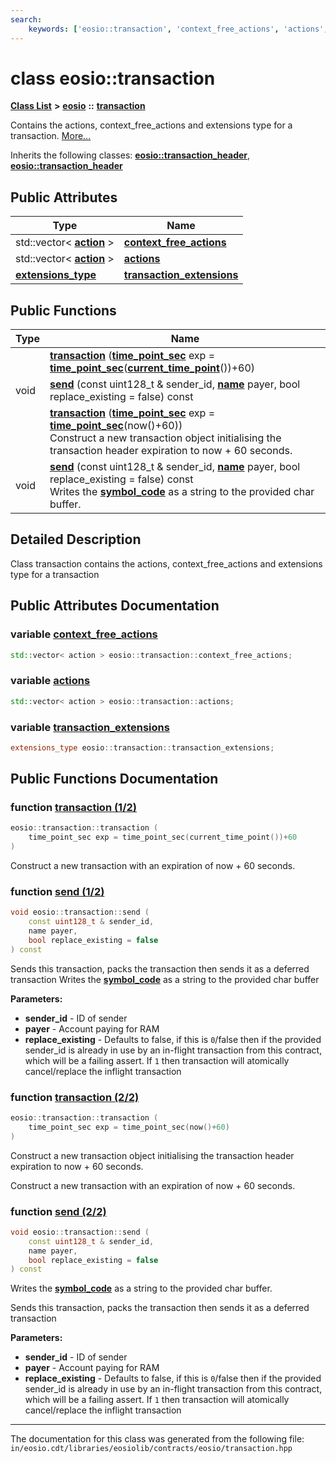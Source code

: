 ```yaml
---
search:
    keywords: ['eosio::transaction', 'context_free_actions', 'actions', 'transaction_extensions', 'transaction', 'send', 'transaction', 'send']
---
```


# class eosio::transaction

[**Class List**](annotated.md) **>** [**eosio**](namespaceeosio.md) **::** [**transaction**](classeosio_1_1transaction.md)


Contains the actions, context\_free\_actions and extensions type for a transaction. [More...](#detailed-description)


Inherits the following classes: **[eosio::transaction\_header](classeosio_1_1transaction__header.md)**, **[eosio::transaction\_header](classeosio_1_1transaction__header.md)**

## Public Attributes

|Type|Name|
|-----|-----|
|std::vector< **[action](structeosio_1_1action.md)** >|[**context\_free\_actions**](group__transaction_gaa9b126749acac9b06fd35bb52bc2adcf.md#gaa9b126749acac9b06fd35bb52bc2adcf)|
|std::vector< **[action](structeosio_1_1action.md)** >|[**actions**](group__transaction_gafa4ca743d722156d3fd76a902e839b92.md#gafa4ca743d722156d3fd76a902e839b92)|
|**[extensions\_type](group__transaction_gad28a3e0d3a3eef98325a97e9633d9806.md#gad28a3e0d3a3eef98325a97e9633d9806)**|[**transaction\_extensions**](group__transaction_ga445fd87e3465a1ca647c711c1ac0c711.md#ga445fd87e3465a1ca647c711c1ac0c711)|


## Public Functions

|Type|Name|
|-----|-----|
||[**transaction**](classeosio_1_1transaction_aa1c104e5e613662ae3d5c6f66313b352.md#1aa1c104e5e613662ae3d5c6f66313b352) (**[time\_point\_sec](classeosio_1_1time__point__sec.md)** exp = **[time\_point\_sec](classeosio_1_1time__point__sec.md)**(**[current\_time\_point](group__system_gad5f4701ab1b418fe1f1558e199047e35.md#gad5f4701ab1b418fe1f1558e199047e35)**())+60) |
|void|[**send**](classeosio_1_1transaction_aff16436e52fff284fabc0b748be342b4.md#1aff16436e52fff284fabc0b748be342b4) (const uint128\_t & sender\_id, **[name](structeosio_1_1name.md)** payer, bool replace\_existing = false) const |
||[**transaction**](group__transaction_gad090d569f520dce4919de93bcec2e260.md#gad090d569f520dce4919de93bcec2e260) (**[time\_point\_sec](classeosio_1_1time__point__sec.md)** exp = **[time\_point\_sec](classeosio_1_1time__point__sec.md)**(now()+60)) <br>Construct a new transaction object initialising the transaction header expiration to now + 60 seconds. |
|void|[**send**](group__transaction_gaff16436e52fff284fabc0b748be342b4.md#gaff16436e52fff284fabc0b748be342b4) (const uint128\_t & sender\_id, **[name](structeosio_1_1name.md)** payer, bool replace\_existing = false) const <br>Writes the **[symbol\_code](classeosio_1_1symbol__code.md)** as a string to the provided char buffer. |


## Detailed Description

Class transaction contains the actions, context\_free\_actions and extensions type for a transaction 
## Public Attributes Documentation

### variable <a id="gaa9b126749acac9b06fd35bb52bc2adcf" href="#gaa9b126749acac9b06fd35bb52bc2adcf">context\_free\_actions</a>

```cpp
std::vector< action > eosio::transaction::context_free_actions;
```



### variable <a id="gafa4ca743d722156d3fd76a902e839b92" href="#gafa4ca743d722156d3fd76a902e839b92">actions</a>

```cpp
std::vector< action > eosio::transaction::actions;
```



### variable <a id="ga445fd87e3465a1ca647c711c1ac0c711" href="#ga445fd87e3465a1ca647c711c1ac0c711">transaction\_extensions</a>

```cpp
extensions_type eosio::transaction::transaction_extensions;
```



## Public Functions Documentation

### function <a id="1aa1c104e5e613662ae3d5c6f66313b352" href="#1aa1c104e5e613662ae3d5c6f66313b352">transaction (1/2)</a>

```cpp
eosio::transaction::transaction (
    time_point_sec exp = time_point_sec(current_time_point())+60
)
```


Construct a new transaction with an expiration of now + 60 seconds. 

### function <a id="1aff16436e52fff284fabc0b748be342b4" href="#1aff16436e52fff284fabc0b748be342b4">send (1/2)</a>

```cpp
void eosio::transaction::send (
    const uint128_t & sender_id,
    name payer,
    bool replace_existing = false
) const
```


Sends this transaction, packs the transaction then sends it as a deferred transaction
Writes the **[symbol\_code](classeosio_1_1symbol__code.md)** as a string to the provided char buffer 

**Parameters:**


* **sender\_id** - ID of sender 
* **payer** - Account paying for RAM 
* **replace\_existing** - Defaults to false, if this is `0`/false then if the provided sender\_id is already in use by an in-flight transaction from this contract, which will be a failing assert. If `1` then transaction will atomically cancel/replace the inflight transaction 



### function <a id="gad090d569f520dce4919de93bcec2e260" href="#gad090d569f520dce4919de93bcec2e260">transaction (2/2)</a>

```cpp
eosio::transaction::transaction (
    time_point_sec exp = time_point_sec(now()+60)
)
```

Construct a new transaction object initialising the transaction header expiration to now + 60 seconds. 

Construct a new transaction with an expiration of now + 60 seconds. 

### function <a id="gaff16436e52fff284fabc0b748be342b4" href="#gaff16436e52fff284fabc0b748be342b4">send (2/2)</a>

```cpp
void eosio::transaction::send (
    const uint128_t & sender_id,
    name payer,
    bool replace_existing = false
) const
```

Writes the **[symbol\_code](classeosio_1_1symbol__code.md)** as a string to the provided char buffer. 

Sends this transaction, packs the transaction then sends it as a deferred transaction


**Parameters:**


* **sender\_id** - ID of sender 
* **payer** - Account paying for RAM 
* **replace\_existing** - Defaults to false, if this is `0`/false then if the provided sender\_id is already in use by an in-flight transaction from this contract, which will be a failing assert. If `1` then transaction will atomically cancel/replace the inflight transaction 





----------------------------------------
The documentation for this class was generated from the following file: `in/eosio.cdt/libraries/eosiolib/contracts/eosio/transaction.hpp`
